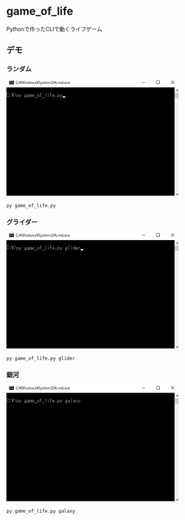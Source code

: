 # game_of_life
Pythonで作ったCLIで動くライフゲーム

## デモ
### ランダム
<img src="images/random.gif" width="450px">

```
py game_of_life.py
```

### グライダー
<img src="images/glider.gif" width="450px">

```
py game_of_life.py glider
```

### 銀河
<img src="images/galaxy.gif" width="450px">

```
py game_of_life.py galaxy
```

